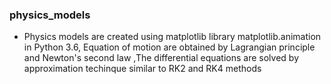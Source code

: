 ### physics_models
- Physics models are created using matplotlib library matplotlib.animation in Python 3.6, Equation of motion are obtained by Lagrangian principle and Newton's second law
,The differential equations are solved by approximation techinque similar to RK2 and RK4 methods



